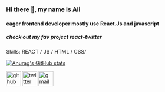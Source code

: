 ### Hi there 👋, my name is Ali
#### eager frontend developer mostly  use React.Js and javascript 
##### check out my fav project react-twitter

Skills:   REACT / JS / HTML / CSS/




[![Anurag's GitHub stats](https://github-readme-stats.vercel.app/api?username=alirze98)](https://github.com/anuraghazra/github-readme-stats)



[<img src='https://cdn.jsdelivr.net/npm/simple-icons@3.0.1/icons/github.svg' alt='github' height='40'>](https://github.com/alirze98)  [<img src='https://cdn.jsdelivr.net/npm/simple-icons@3.0.1/icons/twitter.svg' alt='twitter' height='40'>](https://twitter.com/ali_alkapon)  [<img src='https://cdn.jsdelivr.net/npm/simple-icons@3.0.1/icons/gmail.svg' alt='gmail' height='40'>](https://mail.google.com/mail/u/0/#inbox)  

